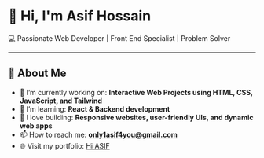 
# 👋 Hi, I'm Asif Hossain

💻 Passionate Web Developer | Front End Specialist | Problem Solver

---

## 🚀 About Me

- 🔭 I’m currently working on: **Interactive Web Projects using HTML, CSS, JavaScript, and Tailwind**
- 🌱 I’m learning: **React & Backend development**
- 💼 I love building: **Responsive websites, user-friendly UIs, and dynamic web apps**
- 📫 How to reach me: **[only1asif4you@gmail.com](mailto:only1asif4you@gmail.com)**
- 🌐 Visit my portfolio: [Hi ASIF](https://web-developer-asif.netlify.app/)
